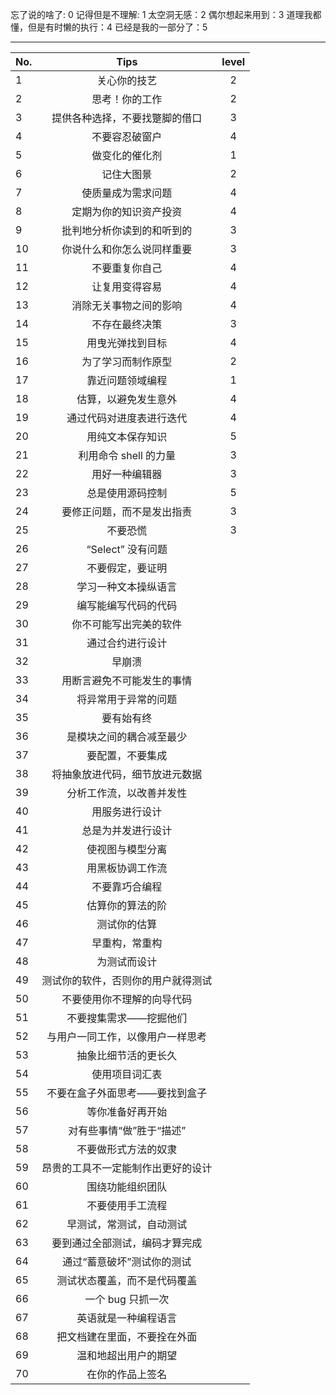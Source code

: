 

忘了说的啥了: 0 
记得但是不理解: 1
太空洞无感：2
偶尔想起来用到：3
道理我都懂，但是有时懒的执行：4
已经是我的一部分了：5

***

| No. | Tips | level | 
|-----|:----:|:-----:|
|1    |关心你的技艺|  2|
|2    |思考！你的工作| 2|
|3    |提供各种选择，不要找蹩脚的借口|3|
|4    |不要容忍破窗户|4|
|5    |做变化的催化剂|1|
|6    |记住大图景|2|
|7    |使质量成为需求问题| 4|
|8    |定期为你的知识资产投资| 4|
|9    |批判地分析你读到的和听到的|3|
|10   |你说什么和你怎么说同样重要|3|
|11   |不要重复你自己| 4|
|12   |让复用变得容易| 4|
|13   |消除无关事物之间的影响| 4|
|14   |不存在最终决策| 3|
|15   |用曳光弹找到目标| 4|
|16   |为了学习而制作原型| 2|
|17   |靠近问题领域编程|1|
|18   |估算，以避免发生意外|4|
|19   |通过代码对进度表进行迭代|4|
|20   |用纯文本保存知识|5|
|21   |利用命令 shell 的力量|3|
|22   |用好一种编辑器|3|
|23   |总是使用源码控制| 5|
|24   |要修正问题，而不是发出指责|3|
|25   |不要恐慌|3|
|26   |“Select” 没有问题|
|27   |不要假定，要证明|
|28   |学习一种文本操纵语言|
|29   |编写能编写代码的代码|
|30   |你不可能写出完美的软件|
|31   |通过合约进行设计|
|32   |早崩溃|
|33   |用断言避免不可能发生的事情|
|34   |将异常用于异常的问题|
|35   |要有始有终|
|36   |是模块之间的耦合减至最少|
|37   |要配置，不要集成|
|38   |将抽象放进代码，细节放进元数据|
|39   |分析工作流，以改善并发性|
|40   |用服务进行设计|
|41   |总是为并发进行设计|
|42   |使视图与模型分离|
|43   |用黑板协调工作流|
|44   |不要靠巧合编程|
|45   |估算你的算法的阶|
|46   |测试你的估算|
|47   |早重构，常重构|
|48   |为测试而设计|
|49   |测试你的软件，否则你的用户就得测试|
|50   |不要使用你不理解的向导代码|
|51   |不要搜集需求——挖掘他们|
|52   |与用户一同工作，以像用户一样思考|
|53   |抽象比细节活的更长久|
|54   |使用项目词汇表|
|55   |不要在盒子外面思考——要找到盒子|
|56   |等你准备好再开始|
|57   |对有些事情“做”胜于“描述”|
|58   |不要做形式方法的奴隶|
|59   |昂贵的工具不一定能制作出更好的设计|
|60   |围绕功能组织团队|
|61   |不要使用手工流程|
|62   |早测试，常测试，自动测试|
|63   |要到通过全部测试，编码才算完成|
|64   |通过“蓄意破坏”测试你的测试|
|65   |测试状态覆盖，而不是代码覆盖|
|66   |一个 bug 只抓一次|
|67   |英语就是一种编程语言|
|68   |把文档建在里面，不要拴在外面|
|69   |温和地超出用户的期望|
|70   |在你的作品上签名|


